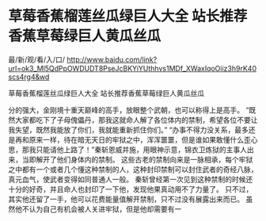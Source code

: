 # 草莓香蕉榴莲丝瓜绿巨人大全 站长推荐香蕉草莓绿巨人黄瓜丝瓜

最/新/观/看/入/口/ http://www.baidu.com/link?url=ok3_Ml5QdPpOWDUDT8PseJcBKYiYUthhvs1MDf_XWaxIqoOiiz3h9rK40scs4rg4&wd

草莓香蕉榴莲丝瓜绿巨人大全 站长推荐香蕉草莓绿巨人黄瓜丝瓜
  
   分的强大，金刚境十重天巅峰的高手，放眼整个武朝，也可以称得上是高手。
    “既然大家都吃下了子母傀儡丹，那我这就命人解了各位体内的禁制，希望各位不要让我失望，既然我能放了你们，我就能重新抓住你们。”
    “办事不得力没关系，最多还是再和原来一样，待在暗无天日的牢狱之中，浑浑噩噩，但是谁如果敢懂什么歪心思，那我只能请他上路了！”秦斩恩威并施，用眼神示意，锦衣卫炼狱的主事人出来，当即解开了他们身体内的禁制。
    这些古老的禁制向来是一脉相承，每个牢狱之中都有一个或者几个懂这种禁制的人，这种封印禁制可以封住武者的奇经八脉，真元血气，使武者变得如同普通人一般。
    秦斩曾经第一次见到这种禁制的时候还十分的好奇，并且命人也封印了一下他，发现他果真动用不了力量了。
    只不过，其实他还留了一手，他可以花费能量值解开禁制，只不过没有展露出来而已。
    虽然他不认为自己有机会被人关进牢狱，但是他却需要有一
